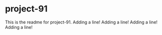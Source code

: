 # project-91

This is the readme for project-91.
Adding a line!
Adding a line!
Adding a line!
Adding a line!
